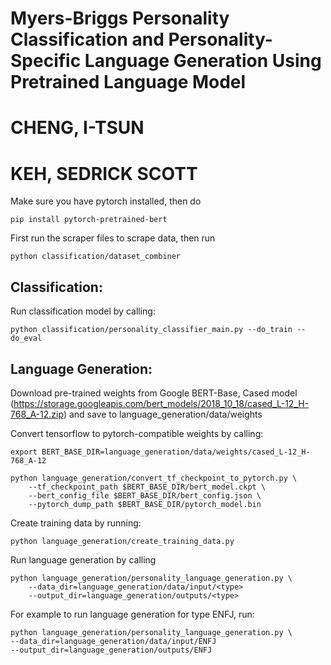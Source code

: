 # Myers-Briggs Personality Classification and Personality-Specific Language Generation Using Pretrained Language Model

# CHENG, I-TSUN
# KEH, SEDRICK SCOTT

Make sure you have pytorch installed, then do
```
pip install pytorch-pretrained-bert
```

First run the scraper files to scrape data, then run 
```
python classification/dataset_combiner
```

## Classification:

Run classification model by calling:
``` 
python classification/personality_classifier_main.py --do_train --do_eval
```

## Language Generation:
Download pre-trained weights from Google BERT-Base, Cased model (https://storage.googleapis.com/bert_models/2018_10_18/cased_L-12_H-768_A-12.zip) and save to language_generation/data/weights 

Convert tensorflow to pytorch-compatible weights by calling:
```
export BERT_BASE_DIR=language_generation/data/weights/cased_L-12_H-768_A-12

python language_generation/convert_tf_checkpoint_to_pytorch.py \
    --tf_checkpoint_path $BERT_BASE_DIR/bert_model.ckpt \
    --bert_config_file $BERT_BASE_DIR/bert_config.json \
    --pytorch_dump_path $BERT_BASE_DIR/pytorch_model.bin
```

Create training data by running:
```
python language_generation/create_training_data.py
```


Run language generation by calling
```
python language_generation/personality_language_generation.py \
    --data_dir=language_generation/data/input/<type>
    --output_dir=language_generation/outputs/<type>
```

For example to run language generation for type ENFJ, run:
```
python language_generation/personality_language_generation.py \
--data_dir=language_generation/data/input/ENFJ
--output_dir=language_generation/outputs/ENFJ
```

